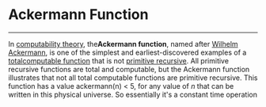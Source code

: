 # Ackermann Function

---

In [computability theory](https://en.wikipedia.org/wiki/Computability_theory), the**Ackermann function**, named after [Wilhelm Ackermann](https://en.wikipedia.org/wiki/Wilhelm_Ackermann), is one of the simplest  and earliest-discovered examples of a [total](https://en.wikipedia.org/wiki/Total_function)[computable function](https://en.wikipedia.org/wiki/Computable_function) that is not [primitive recursive](https://en.wikipedia.org/wiki/Primitive_recursive_function). All primitive recursive functions are total and computable, but the Ackermann function illustrates that not all total computable functions are primitive recursive.
This function has a value ackermann(n) < 5, for any value of *n* that can be written in this physical universe. So essentially it's a constant time operation
